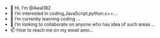 - 👋 Hi, I’m @Awal182
- 👀 I’m interested in coding,JavaScript,python.c++...
- 🌱 I’m currently learning coding ...
- 💞️ I’m looking to collaborate on anyone who has idea of such areas ...
- 📫 How to reach me on my email amo...

<!---
Awal182/Awal182 is a ✨ special ✨ repository because its `README.md` (this file) appears on your GitHub profile.
You can click the Preview link to take a look at your changes.
--->
